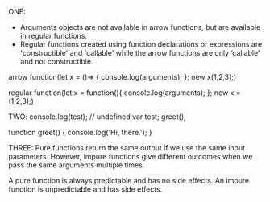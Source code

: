 ONE:
* Arguments objects are not available in arrow functions, but are available in regular functions.
* Regular functions created using function declarations or expressions are 'constructible' and 'callable' while the arrow functions are only ‘callable’ and not constructible. 

arrow function(let x = ()=> {
    console.log(arguments);
};
new x(1,2,3);)

regular function(let x = function(){
    console.log(arguments);
};
new x =(1,2,3);)

TWO:
console.log(test);   // undefined
var test;
greet();

function greet() {
    console.log('Hi, there.');
}

THREE:
Pure functions return the same output if we use the same input parameters. However, impure functions give different outcomes when we pass the same arguments multiple times.

A pure function is always predictable and has no side effects. An impure function is unpredictable and has side effects.